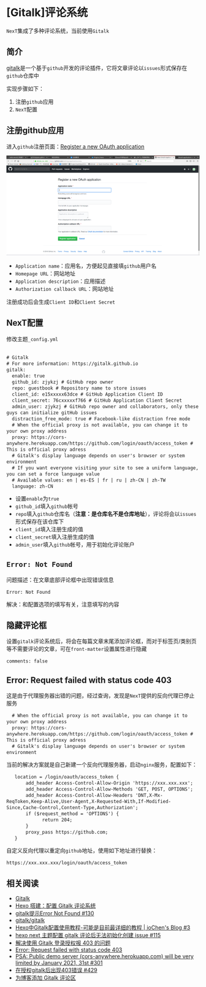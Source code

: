 
# [Gitalk]评论系统

`NexT`集成了多种评论系统，当前使用`Gitalk`

## 简介

[gitalk](https://github.com/gitalk/gitalk/blob/master/readme-cn.md)是一个基于`github`开发的评论插件，它将文章评论以`issues`形式保存在`github`仓库中

实现步骤如下：

1. 注册`github`应用
2. `NexT`配置

## 注册github应用

进入`github`注册页面：[Register a new OAuth application ](https://github.com/settings/applications/new)

![](./imgs/register-github.png)

* `Application name`：应用名，方便起见直接填`github`用户名
* `Homepage URL`：网站地址
* `Application description`：应用描述
* `Authorization callback URL`：网站地址

注册成功后会生成`Client ID`和`Client Secret`

## NexT配置

修改主题`_config.yml`

```

# Gitalk
# For more information: https://gitalk.github.io
gitalk:
  enable: true
  github_id: zjykzj # GitHub repo owner
  repo: guestbook # Repository name to store issues
  client_id: e15xxxxx63dce # GitHub Application Client ID
  client_secret: 76cxxxxxf766 # GitHub Application Client Secret
  admin_user: zjykzj # GitHub repo owner and collaborators, only these guys can initialize gitHub issues
  distraction_free_mode: true # Facebook-like distraction free mode
  # When the official proxy is not available, you can change it to your own proxy address
  proxy: https://cors-anywhere.herokuapp.com/https://github.com/login/oauth/access_token # This is official proxy adress
  # Gitalk's display language depends on user's browser or system environment
  # If you want everyone visiting your site to see a uniform language, you can set a force language value
  # Available values: en | es-ES | fr | ru | zh-CN | zh-TW
  language: zh-CN
```

* 设置`enable`为`true`
* `github_id`填入`github`帐号
* `repo`填入`github`仓库名（**注意：是仓库名不是仓库地址**），评论将会以`issues`形式保存在该仓库下
* `client_id`填入注册生成的值
* `client_secret`填入注册生成的值
* `admin_user`填入`github`帐号，用于初始化评论账户

## `Error: Not Found`

问题描述：在文章底部评论框中出现错误信息

    Error: Not Found

解决：和配置选项的填写有关，注意填写的内容

## 隐藏评论框

设置`gitalk`评论系统后，将会在每篇文章末尾添加评论框，而对于标签页/类别页等不需要评论的文章，可在`front-matter`设置属性进行隐藏

    comments: false

## Error: Request failed with status code 403

这是由于代理服务器出错的问题，经过查询，发现是`NexT`提供的反向代理已停止服务

```
  # When the official proxy is not available, you can change it to your own proxy address
  proxy: https://cors-anywhere.herokuapp.com/https://github.com/login/oauth/access_token # This is official proxy adress
  # Gitalk's display language depends on user's browser or system environment
```

当前的解决方案就是自己新建一个反向代理服务器，启动`nginx`服务，配置如下：

```
   location = /login/oauth/access_token {
       add_header Access-Control-Allow-Origin 'https://xxx.xxx.xxx';
       add_header Access-Control-Allow-Methods 'GET, POST, OPTIONS';
       add_header Access-Control-Allow-Headers 'DNT,X-Mx-ReqToken,Keep-Alive,User-Agent,X-Requested-With,If-Modified-Since,Cache-Control,Content-Type,Authorization';
       if ($request_method = 'OPTIONS') {
             return 204;
       }
       proxy_pass https://github.com;
   }
```

自定义反向代理以重定向`github`地址，使用如下地址进行替换：

```
https://xxx.xxx.xxx/login/oauth/access_token
```

## 相关阅读

* [Gitalk](https://theme-next.js.org/docs/third-party-services/comments.html)
* [Hexo 搭建：配置 Gitalk 评论系统](https://blog.csdn.net/qq_36537546/article/details/90730412)
* [gitalk提示Error Not Found #130](https://github.com/Molunerfinn/hexo-theme-melody/issues/130)
* [gitalk/gitalk](https://github.com/gitalk/gitalk/blob/master/readme-cn.md)
* [Hexo中Gitalk配置使用教程-可能是目前最详细的教程 | ioChen's Blog #3](https://github.com/iosite/gitalk/issues/3)
* [ hexo next 主题配置 gitalk 评论后无法初始化创建 issue #115 ](https://github.com/gitalk/gitalk/issues/115)
* [解决使用 Gitalk 登录授权报 403 的问题](https://www.qiansw.com/solve-the-problem-of-using-gitalk-authorization-403.html)
* [Error: Request failed with status code 403](https://ask.csdn.net/questions/7125029)
* [PSA: Public demo server (cors-anywhere.herokuapp.com) will be very limited by January 2021, 31st #301](https://github.com/Rob--W/cors-anywhere/issues/301)
* [在授权gitalk后出现403错误 #429](https://github.com/gitalk/gitalk/issues/429)
* [为博客添加 Gitalk 评论区](https://syvshc.github.io/2021-03-05-enable-gitalk/)